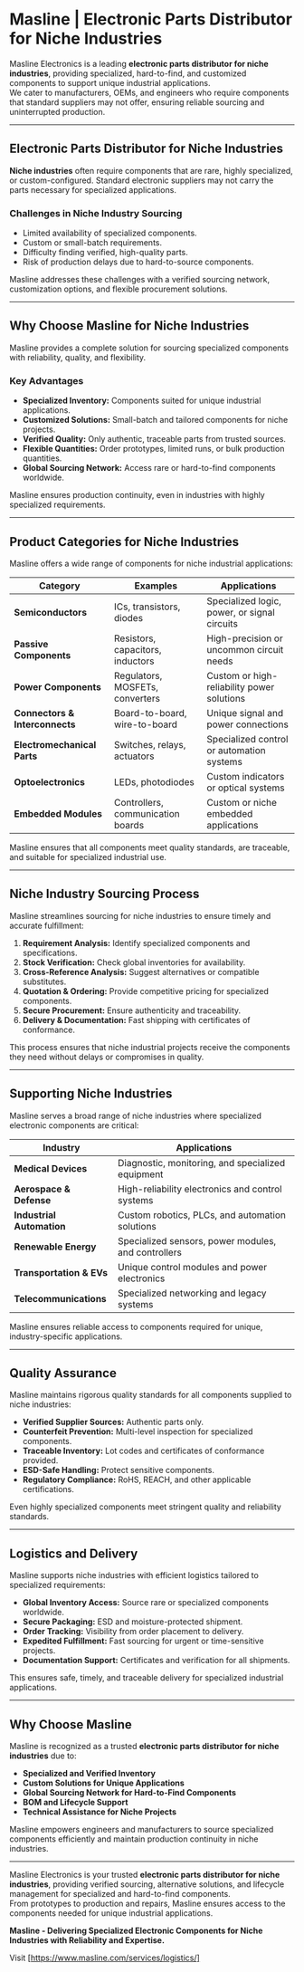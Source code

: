 # Masline | Electronic Parts Distributor for Niche Industries

Masline Electronics is a leading **electronic parts distributor for niche industries**, providing specialized, hard-to-find, and customized components to support unique industrial applications.  
We cater to manufacturers, OEMs, and engineers who require components that standard suppliers may not offer, ensuring reliable sourcing and uninterrupted production.

---

## Electronic Parts Distributor for Niche Industries

**Niche industries** often require components that are rare, highly specialized, or custom-configured. Standard electronic suppliers may not carry the parts necessary for specialized applications.  

### **Challenges in Niche Industry Sourcing**
- Limited availability of specialized components.  
- Custom or small-batch requirements.  
- Difficulty finding verified, high-quality parts.  
- Risk of production delays due to hard-to-source components.  

Masline addresses these challenges with a verified sourcing network, customization options, and flexible procurement solutions.

---

## Why Choose Masline for Niche Industries

Masline provides a complete solution for sourcing specialized components with reliability, quality, and flexibility.

### **Key Advantages**
- **Specialized Inventory:** Components suited for unique industrial applications.  
- **Customized Solutions:** Small-batch and tailored components for niche projects.  
- **Verified Quality:** Only authentic, traceable parts from trusted sources.  
- **Flexible Quantities:** Order prototypes, limited runs, or bulk production quantities.  
- **Global Sourcing Network:** Access rare or hard-to-find components worldwide.  

Masline ensures production continuity, even in industries with highly specialized requirements.

---

## Product Categories for Niche Industries

Masline offers a wide range of components for niche industrial applications:

| **Category** | **Examples** | **Applications** |
|---------------|---------------|------------------|
| **Semiconductors** | ICs, transistors, diodes | Specialized logic, power, or signal circuits |
| **Passive Components** | Resistors, capacitors, inductors | High-precision or uncommon circuit needs |
| **Power Components** | Regulators, MOSFETs, converters | Custom or high-reliability power solutions |
| **Connectors & Interconnects** | Board-to-board, wire-to-board | Unique signal and power connections |
| **Electromechanical Parts** | Switches, relays, actuators | Specialized control or automation systems |
| **Optoelectronics** | LEDs, photodiodes | Custom indicators or optical systems |
| **Embedded Modules** | Controllers, communication boards | Custom or niche embedded applications |

Masline ensures that all components meet quality standards, are traceable, and suitable for specialized industrial use.

---

## Niche Industry Sourcing Process

Masline streamlines sourcing for niche industries to ensure timely and accurate fulfillment:

1. **Requirement Analysis:** Identify specialized components and specifications.  
2. **Stock Verification:** Check global inventories for availability.  
3. **Cross-Reference Analysis:** Suggest alternatives or compatible substitutes.  
4. **Quotation & Ordering:** Provide competitive pricing for specialized components.  
5. **Secure Procurement:** Ensure authenticity and traceability.  
6. **Delivery & Documentation:** Fast shipping with certificates of conformance.  

This process ensures that niche industrial projects receive the components they need without delays or compromises in quality.

---

## Supporting Niche Industries

Masline serves a broad range of niche industries where specialized electronic components are critical:

| **Industry** | **Applications** |
|---------------|------------------|
| **Medical Devices** | Diagnostic, monitoring, and specialized equipment |
| **Aerospace & Defense** | High-reliability electronics and control systems |
| **Industrial Automation** | Custom robotics, PLCs, and automation solutions |
| **Renewable Energy** | Specialized sensors, power modules, and controllers |
| **Transportation & EVs** | Unique control modules and power electronics |
| **Telecommunications** | Specialized networking and legacy systems |

Masline ensures reliable access to components required for unique, industry-specific applications.

---

## Quality Assurance

Masline maintains rigorous quality standards for all components supplied to niche industries:

- **Verified Supplier Sources:** Authentic parts only.  
- **Counterfeit Prevention:** Multi-level inspection for specialized components.  
- **Traceable Inventory:** Lot codes and certificates of conformance provided.  
- **ESD-Safe Handling:** Protect sensitive components.  
- **Regulatory Compliance:** RoHS, REACH, and other applicable certifications.  

Even highly specialized components meet stringent quality and reliability standards.

---

## Logistics and Delivery

Masline supports niche industries with efficient logistics tailored to specialized requirements:

- **Global Inventory Access:** Source rare or specialized components worldwide.  
- **Secure Packaging:** ESD and moisture-protected shipment.  
- **Order Tracking:** Visibility from order placement to delivery.  
- **Expedited Fulfillment:** Fast sourcing for urgent or time-sensitive projects.  
- **Documentation Support:** Certificates and verification for all shipments.  

This ensures safe, timely, and traceable delivery for specialized industrial applications.

---

## Why Choose Masline

Masline is recognized as a trusted **electronic parts distributor for niche industries** due to:

- **Specialized and Verified Inventory**  
- **Custom Solutions for Unique Applications**  
- **Global Sourcing Network for Hard-to-Find Components**  
- **BOM and Lifecycle Support**  
- **Technical Assistance for Niche Projects**  

Masline empowers engineers and manufacturers to source specialized components efficiently and maintain production continuity in niche industries.

---

Masline Electronics is your trusted **electronic parts distributor for niche industries**, providing verified sourcing, alternative solutions, and lifecycle management for specialized and hard-to-find components.  
From prototypes to production and repairs, Masline ensures access to the components needed for unique industrial applications.

**Masline - Delivering Specialized Electronic Components for Niche Industries with Reliability and Expertise.**

Visit [https://www.masline.com/services/logistics/]

